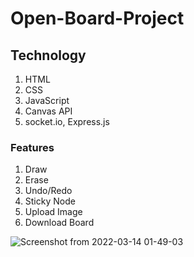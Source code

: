 # Open-Board-Project

## Technology 
1) HTML
2) CSS
3) JavaScript
4) Canvas API
5) socket.io, Express.js


### Features
1) Draw
2) Erase
3) Undo/Redo
4) Sticky Node
5) Upload Image
6) Download Board









![Screenshot from 2022-03-14 01-49-03](https://user-images.githubusercontent.com/86300358/158076526-16d6abbe-854e-4039-a0e8-f8195f14bb70.png)
